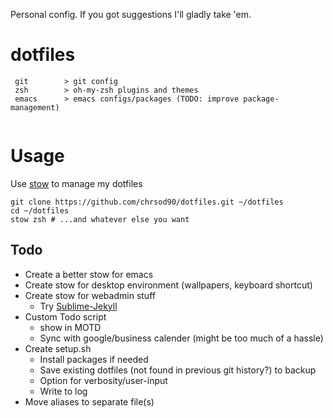 Personal config. If you got suggestions I'll gladly take 'em.
# dotfiles
```
 git        > git config
 zsh        > oh-my-zsh plugins and themes
 emacs      > emacs configs/packages (TODO: improve package-management)
 
 ```
# Usage
Use [stow](https://www.gnu.org/software/stow/) to manage my dotfiles
```
git clone https://github.com/chrsod90/dotfiles.git ~/dotfiles
cd ~/dotfiles
stow zsh # ...and whatever else you want
```
## Todo
* Create a better stow for emacs
* Create stow for desktop environment (wallpapers, keyboard shortcut)
* Create stow for webadmin stuff
  * Try [Sublime-Jekyll](https://github.com/23maverick23/sublime-jekyll)
* Custom Todo script
  * show in MOTD
  * Sync with google/business calender (might be too much of a hassle)
* Create setup.sh
  * Install packages if needed
  * Save existing dotfiles (not found in previous git history?) to backup
  * Option for verbosity/user-input
  * Write to log
* Move aliases to separate file(s)
